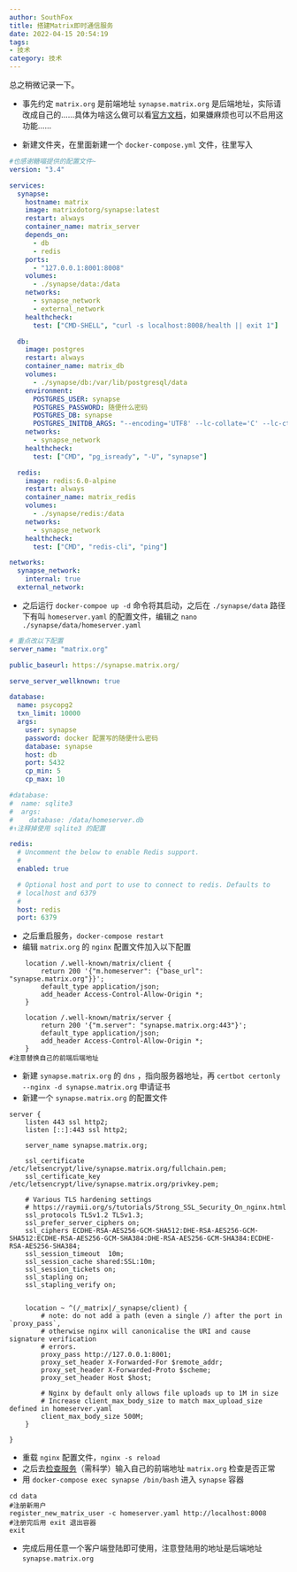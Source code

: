 ```yaml
---
author: SouthFox
title: 搭建Matrix即时通信服务
date: 2022-04-15 20:54:19
tags:
- 技术
category: 技术
---
```


总之稍微记录一下。

<!-- more -->

- 事先约定 `matrix.org` 是前端地址 `synapse.matrix.org` 是后端地址，实际请改成自己的……具体为啥这么做可以看[官方文档](https://matrix-org.github.io/synapse/latest/delegate.html)，如果嫌麻烦也可以不启用这功能……

- 新建文件夹，在里面新建一个 `docker-compose.yml` 文件，往里写入

```yaml
#也感谢糖喵提供的配置文件~
version: "3.4"

services:
  synapse:
    hostname: matrix
    image: matrixdotorg/synapse:latest
    restart: always
    container_name: matrix_server   
    depends_on:
      - db
      - redis
    ports:
      - "127.0.0.1:8001:8008"
    volumes:
      - ./synapse/data:/data
    networks:
      - synapse_network
      - external_network
    healthcheck:
      test: ["CMD-SHELL", "curl -s localhost:8008/health || exit 1"]

  db:
    image: postgres
    restart: always
    container_name: matrix_db
    volumes:
      - ./synapse/db:/var/lib/postgresql/data
    environment:
      POSTGRES_USER: synapse
      POSTGRES_PASSWORD: 随便什么密码
      POSTGRES_DB: synapse
      POSTGRES_INITDB_ARGS: "--encoding='UTF8' --lc-collate='C' --lc-ctype='C'"
    networks:
      - synapse_network
    healthcheck:
      test: ["CMD", "pg_isready", "-U", "synapse"]

  redis:
    image: redis:6.0-alpine
    restart: always
    container_name: matrix_redis  
    volumes:
      - ./synapse/redis:/data
    networks:
      - synapse_network
    healthcheck:
      test: ["CMD", "redis-cli", "ping"]

networks:
  synapse_network:
    internal: true
  external_network:
```

- 之后运行 `docker-compoe up -d` 命令将其启动，之后在 `./synapse/data` 路径下有叫 `homeserver.yaml` 的配置文件，编辑之 `nano ./synapse/data/homeserver.yaml`

```yaml
# 重点改以下配置
server_name: "matrix.org"

public_baseurl: https://synapse.matrix.org/

serve_server_wellknown: true

database:
  name: psycopg2
  txn_limit: 10000
  args:
    user: synapse
    password: docker 配置写的随便什么密码
    database: synapse
    host: db
    port: 5432
    cp_min: 5
    cp_max: 10

#database:
#  name: sqlite3
#  args:
#    database: /data/homeserver.db
#↑注释掉使用 sqlite3 的配置

redis:
  # Uncomment the below to enable Redis support.
  #
  enabled: true

  # Optional host and port to use to connect to redis. Defaults to
  # localhost and 6379
  #
  host: redis
  port: 6379
```

- 之后重启服务，`docker-compose restart`
- 编辑 `matrix.org` 的 `nginx` 配置文件加入以下配置

```nginx
    location /.well-known/matrix/client {
        return 200 '{"m.homeserver": {"base_url": "synapse.matrix.org"}}';
        default_type application/json;
        add_header Access-Control-Allow-Origin *;
    }

    location /.well-known/matrix/server {
        return 200 '{"m.server": "synapse.matrix.org:443"}';
        default_type application/json;
        add_header Access-Control-Allow-Origin *;
    }
#注意替换自己的前端后端地址
```

- 新建 `synapse.matrix.org` 的 `dns` ，指向服务器地址，再 `certbot certonly --nginx -d synapse.matrix.org` 申请证书
- 新建一个 `synapse.matrix.org` 的配置文件

```nginx
server {
    listen 443 ssl http2;
    listen [::]:443 ssl http2;

    server_name synapse.matrix.org;

    ssl_certificate /etc/letsencrypt/live/synapse.matrix.org/fullchain.pem;
    ssl_certificate_key /etc/letsencrypt/live/synapse.matrix.org/privkey.pem;

    # Various TLS hardening settings
    # https://raymii.org/s/tutorials/Strong_SSL_Security_On_nginx.html
    ssl_protocols TLSv1.2 TLSv1.3;
    ssl_prefer_server_ciphers on;
    ssl_ciphers ECDHE-RSA-AES256-GCM-SHA512:DHE-RSA-AES256-GCM-SHA512:ECDHE-RSA-AES256-GCM-SHA384:DHE-RSA-AES256-GCM-SHA384:ECDHE-RSA-AES256-SHA384;
    ssl_session_timeout  10m;
    ssl_session_cache shared:SSL:10m;
    ssl_session_tickets on;
    ssl_stapling on;
    ssl_stapling_verify on;


    location ~ ^(/_matrix|/_synapse/client) {
        # note: do not add a path (even a single /) after the port in `proxy_pass`,
        # otherwise nginx will canonicalise the URI and cause signature verification
        # errors.
        proxy_pass http://127.0.0.1:8001;
        proxy_set_header X-Forwarded-For $remote_addr;
        proxy_set_header X-Forwarded-Proto $scheme;
        proxy_set_header Host $host;

        # Nginx by default only allows file uploads up to 1M in size
        # Increase client_max_body_size to match max_upload_size defined in homeserver.yaml
        client_max_body_size 500M;
    }

}
```

- 重载 `nginx` 配置文件，`nginx -s reload`
- 之后去[检查服务](https://federationtester.matrix.org/)（需科学）输入自己的前端地址 `matrix.org` 检查是否正常
- 用 `docker-compose exec synapse /bin/bash` 进入 `synapse` 容器

```shell
cd data
#注册新用户
register_new_matrix_user -c homeserver.yaml http://localhost:8008 
#注册完后用 exit 退出容器
exit
```

- 完成后用任意一个客户端登陆即可使用，注意登陆用的地址是后端地址 `synapse.matrix.org` 
